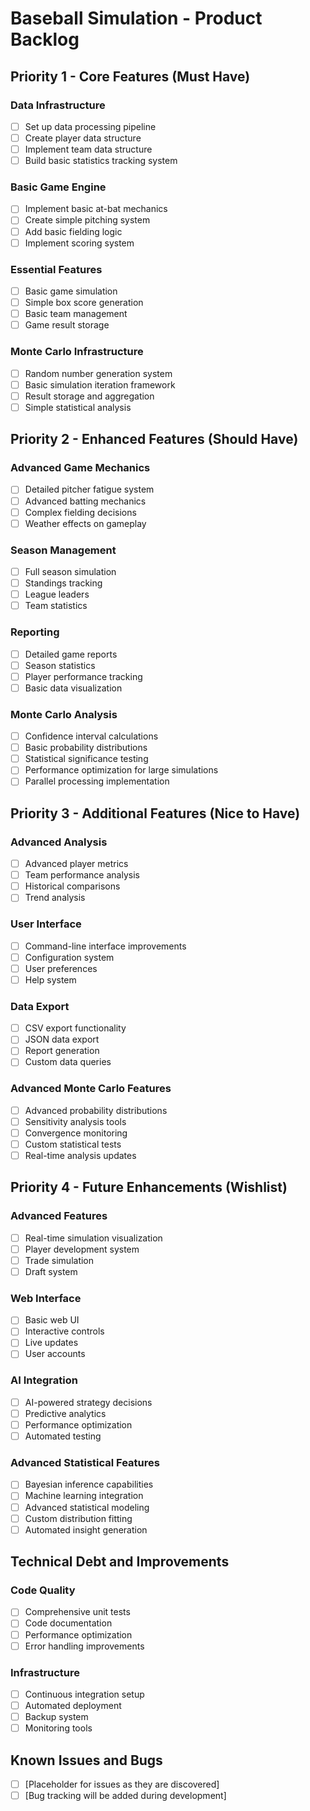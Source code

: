 # Baseball Simulation - Product Backlog

## Priority 1 - Core Features (Must Have)

### Data Infrastructure
- [ ] Set up data processing pipeline
- [ ] Create player data structure
- [ ] Implement team data structure
- [ ] Build basic statistics tracking system

### Basic Game Engine
- [ ] Implement basic at-bat mechanics
- [ ] Create simple pitching system
- [ ] Add basic fielding logic
- [ ] Implement scoring system

### Essential Features
- [ ] Basic game simulation
- [ ] Simple box score generation
- [ ] Basic team management
- [ ] Game result storage

### Monte Carlo Infrastructure
- [ ] Random number generation system
- [ ] Basic simulation iteration framework
- [ ] Result storage and aggregation
- [ ] Simple statistical analysis

## Priority 2 - Enhanced Features (Should Have)

### Advanced Game Mechanics
- [ ] Detailed pitcher fatigue system
- [ ] Advanced batting mechanics
- [ ] Complex fielding decisions
- [ ] Weather effects on gameplay

### Season Management
- [ ] Full season simulation
- [ ] Standings tracking
- [ ] League leaders
- [ ] Team statistics

### Reporting
- [ ] Detailed game reports
- [ ] Season statistics
- [ ] Player performance tracking
- [ ] Basic data visualization

### Monte Carlo Analysis
- [ ] Confidence interval calculations
- [ ] Basic probability distributions
- [ ] Statistical significance testing
- [ ] Performance optimization for large simulations
- [ ] Parallel processing implementation

## Priority 3 - Additional Features (Nice to Have)

### Advanced Analysis
- [ ] Advanced player metrics
- [ ] Team performance analysis
- [ ] Historical comparisons
- [ ] Trend analysis

### User Interface
- [ ] Command-line interface improvements
- [ ] Configuration system
- [ ] User preferences
- [ ] Help system

### Data Export
- [ ] CSV export functionality
- [ ] JSON data export
- [ ] Report generation
- [ ] Custom data queries

### Advanced Monte Carlo Features
- [ ] Advanced probability distributions
- [ ] Sensitivity analysis tools
- [ ] Convergence monitoring
- [ ] Custom statistical tests
- [ ] Real-time analysis updates

## Priority 4 - Future Enhancements (Wishlist)

### Advanced Features
- [ ] Real-time simulation visualization
- [ ] Player development system
- [ ] Trade simulation
- [ ] Draft system

### Web Interface
- [ ] Basic web UI
- [ ] Interactive controls
- [ ] Live updates
- [ ] User accounts

### AI Integration
- [ ] AI-powered strategy decisions
- [ ] Predictive analytics
- [ ] Performance optimization
- [ ] Automated testing

### Advanced Statistical Features
- [ ] Bayesian inference capabilities
- [ ] Machine learning integration
- [ ] Advanced statistical modeling
- [ ] Custom distribution fitting
- [ ] Automated insight generation

## Technical Debt and Improvements

### Code Quality
- [ ] Comprehensive unit tests
- [ ] Code documentation
- [ ] Performance optimization
- [ ] Error handling improvements

### Infrastructure
- [ ] Continuous integration setup
- [ ] Automated deployment
- [ ] Backup system
- [ ] Monitoring tools

## Known Issues and Bugs
- [ ] [Placeholder for issues as they are discovered]
- [ ] [Bug tracking will be added during development] 